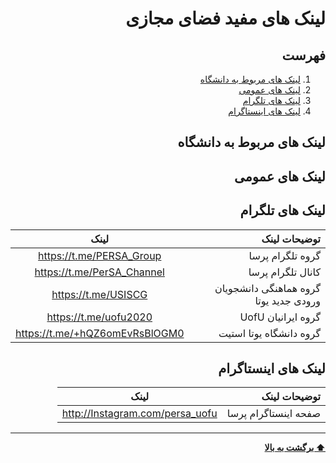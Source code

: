 <div dir="rtl">

# لینک های مفید فضای مجازی

## فهرست
1. [لینک های مربوط به دانشگاه](#لینک-های-مربوط-به-دانشگاه)
2. [لینک های عمومی](#لینک-های-عمومی)
3. [لینک های تلگرام](#لینک-های-تلگرام)
4. [لینک های اینستاگرام](#لینک-های-اینستاگرام)
  
  

## لینک های مربوط به دانشگاه
## لینک های عمومی
## لینک های تلگرام
| توضیحات لینک | لینک |
| ---:         |     :---:      |
| گروه تلگرام پرسا | https://t.me/PERSA_Group |
| کانال تلگرام پرسا | https://t.me/PerSA_Channel |
| گروه هماهنگی دانشجویان ورودی جدید یوتا  | https://t.me/USISCG |
| گروه ایرانیان UofU | https://t.me/uofu2020 |
| گروه دانشگاه یوتا استیت | https://t.me/+hQZ6omEvRsBlOGM0 |

## لینک های اینستاگرام
| توضیحات لینک | لینک |
| ---:         |     :---:      |
| صفحه اینستاگرام پرسا | http://Instagram.com/persa_uofu |


---
**[⬆ برگشت به بالا](#لینک-های-مفید-فضای-مجازی)**
</div>